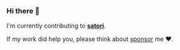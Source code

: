 ### Hi there 👋

I'm currently contributing to [**satori**](https://github.com/vercel/satori).

If my work did help you, please think about [sponsor](https://www.clynn.xyz/sponsor) me ❤️.

<!--
**Jackie1210/Jackie1210** is a ✨ _special_ ✨ repository because its `README.md` (this file) appears on your GitHub profile.

Here are some ideas to get you started:

- 🔭 I’m currently working on ...
- 🌱 I’m currently learning ...
- 👯 I’m looking to collaborate on ...
- 🤔 I’m looking for help with ...
- 💬 Ask me about ...
- 📫 How to reach me: ...
- 😄 Pronouns: ...
- ⚡ Fun fact: ...
-->
